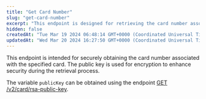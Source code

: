 ```yaml
---
title: "Get Card Number"
slug: "get-card-number"
excerpt: "This endpoint is designed for retrieving the card number associated with a specific card."
hidden: false
createdAt: "Tue Mar 19 2024 06:48:14 GMT+0000 (Coordinated Universal Time)"
updatedAt: "Wed Mar 20 2024 16:27:50 GMT+0000 (Coordinated Universal Time)"
---
```

This endpoint is intended for securely obtaining the card number associated with the specified card. The public key is used for encryption to enhance security during the retrieval process.

The variable `publicKey` can be obtained using the endpoint [GET /v2/card/rsa-public-key](https://vault-bxou.readme.io/reference/get-rsa-key).
